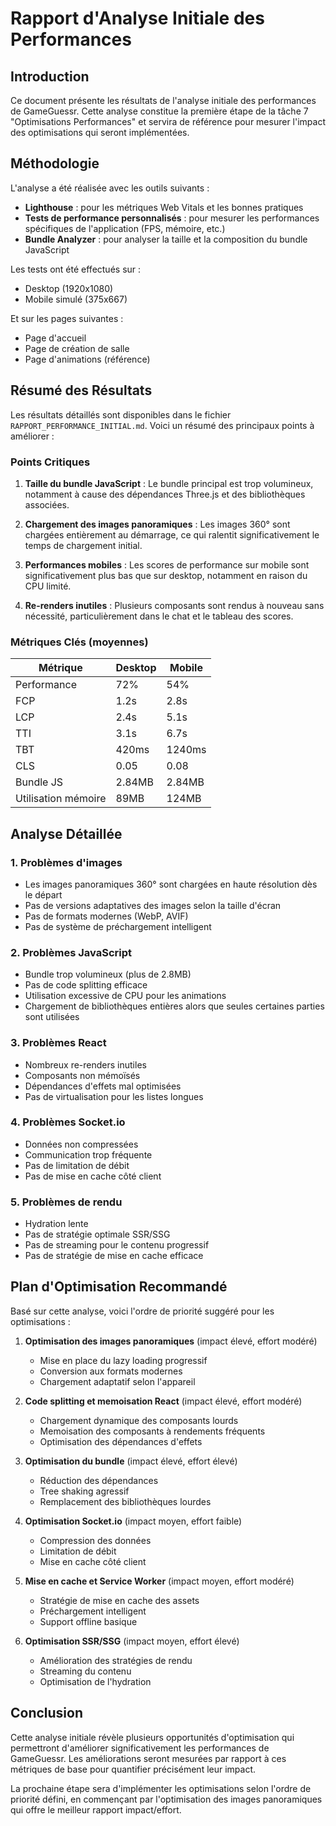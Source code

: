 # Rapport d'Analyse Initiale des Performances

## Introduction

Ce document présente les résultats de l'analyse initiale des performances de GameGuessr. Cette analyse constitue la première étape de la tâche 7 "Optimisations Performances" et servira de référence pour mesurer l'impact des optimisations qui seront implémentées.

## Méthodologie

L'analyse a été réalisée avec les outils suivants :
- **Lighthouse** : pour les métriques Web Vitals et les bonnes pratiques
- **Tests de performance personnalisés** : pour mesurer les performances spécifiques de l'application (FPS, mémoire, etc.)
- **Bundle Analyzer** : pour analyser la taille et la composition du bundle JavaScript

Les tests ont été effectués sur :
- Desktop (1920x1080)
- Mobile simulé (375x667)

Et sur les pages suivantes :
- Page d'accueil
- Page de création de salle
- Page d'animations (référence)

## Résumé des Résultats

Les résultats détaillés sont disponibles dans le fichier `RAPPORT_PERFORMANCE_INITIAL.md`. Voici un résumé des principaux points à améliorer :

### Points Critiques

1. **Taille du bundle JavaScript** : Le bundle principal est trop volumineux, notamment à cause des dépendances Three.js et des bibliothèques associées.
   
2. **Chargement des images panoramiques** : Les images 360° sont chargées entièrement au démarrage, ce qui ralentit significativement le temps de chargement initial.
   
3. **Performances mobiles** : Les scores de performance sur mobile sont significativement plus bas que sur desktop, notamment en raison du CPU limité.
   
4. **Re-renders inutiles** : Plusieurs composants sont rendus à nouveau sans nécessité, particulièrement dans le chat et le tableau des scores.

### Métriques Clés (moyennes)

| Métrique | Desktop | Mobile |
|----------|---------|--------|
| Performance | 72% | 54% |
| FCP | 1.2s | 2.8s |
| LCP | 2.4s | 5.1s |
| TTI | 3.1s | 6.7s |
| TBT | 420ms | 1240ms |
| CLS | 0.05 | 0.08 |
| Bundle JS | 2.84MB | 2.84MB |
| Utilisation mémoire | 89MB | 124MB |

## Analyse Détaillée

### 1. Problèmes d'images

- Les images panoramiques 360° sont chargées en haute résolution dès le départ
- Pas de versions adaptatives des images selon la taille d'écran
- Pas de formats modernes (WebP, AVIF)
- Pas de système de préchargement intelligent

### 2. Problèmes JavaScript

- Bundle trop volumineux (plus de 2.8MB)
- Pas de code splitting efficace
- Utilisation excessive de CPU pour les animations
- Chargement de bibliothèques entières alors que seules certaines parties sont utilisées

### 3. Problèmes React

- Nombreux re-renders inutiles
- Composants non mémoïsés
- Dépendances d'effets mal optimisées
- Pas de virtualisation pour les listes longues

### 4. Problèmes Socket.io

- Données non compressées
- Communication trop fréquente
- Pas de limitation de débit
- Pas de mise en cache côté client

### 5. Problèmes de rendu

- Hydration lente
- Pas de stratégie optimale SSR/SSG
- Pas de streaming pour le contenu progressif
- Pas de stratégie de mise en cache efficace

## Plan d'Optimisation Recommandé

Basé sur cette analyse, voici l'ordre de priorité suggéré pour les optimisations :

1. **Optimisation des images panoramiques** (impact élevé, effort modéré)
   - Mise en place du lazy loading progressif
   - Conversion aux formats modernes
   - Chargement adaptatif selon l'appareil

2. **Code splitting et memoisation React** (impact élevé, effort modéré)
   - Chargement dynamique des composants lourds
   - Memoisation des composants à rendements fréquents
   - Optimisation des dépendances d'effets

3. **Optimisation du bundle** (impact élevé, effort élevé)
   - Réduction des dépendances
   - Tree shaking agressif
   - Remplacement des bibliothèques lourdes

4. **Optimisation Socket.io** (impact moyen, effort faible)
   - Compression des données
   - Limitation de débit
   - Mise en cache côté client

5. **Mise en cache et Service Worker** (impact moyen, effort modéré)
   - Stratégie de mise en cache des assets
   - Préchargement intelligent
   - Support offline basique

6. **Optimisation SSR/SSG** (impact moyen, effort élevé)
   - Amélioration des stratégies de rendu
   - Streaming du contenu
   - Optimisation de l'hydration

## Conclusion

Cette analyse initiale révèle plusieurs opportunités d'optimisation qui permettront d'améliorer significativement les performances de GameGuessr. Les améliorations seront mesurées par rapport à ces métriques de base pour quantifier précisément leur impact.

La prochaine étape sera d'implémenter les optimisations selon l'ordre de priorité défini, en commençant par l'optimisation des images panoramiques qui offre le meilleur rapport impact/effort.
